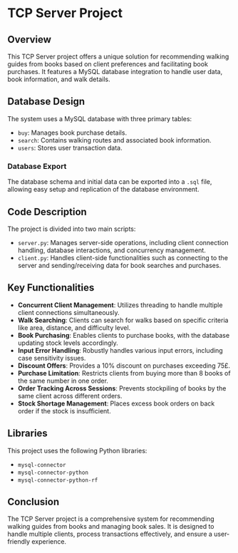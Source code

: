 # TCP Server Project

## Overview
This TCP Server project offers a unique solution for recommending walking guides from books based on client preferences and facilitating book purchases. It features a MySQL database integration to handle user data, book information, and walk details.

## Database Design
The system uses a MySQL database with three primary tables:

- `buy`: Manages book purchase details.
- `search`: Contains walking routes and associated book information.
- `users`: Stores user transaction data.

### Database Export
The database schema and initial data can be exported into a `.sql` file, allowing easy setup and replication of the database environment.

## Code Description
The project is divided into two main scripts:

- `server.py`: Manages server-side operations, including client connection handling, database interactions, and concurrency management.
- `client.py`: Handles client-side functionalities such as connecting to the server and sending/receiving data for book searches and purchases.

## Key Functionalities
- **Concurrent Client Management**: Utilizes threading to handle multiple client connections simultaneously.
- **Walk Searching**: Clients can search for walks based on specific criteria like area, distance, and difficulty level.
- **Book Purchasing**: Enables clients to purchase books, with the database updating stock levels accordingly.
- **Input Error Handling**: Robustly handles various input errors, including case sensitivity issues.
- **Discount Offers**: Provides a 10% discount on purchases exceeding 75£.
- **Purchase Limitation**: Restricts clients from buying more than 8 books of the same number in one order.
- **Order Tracking Across Sessions**: Prevents stockpiling of books by the same client across different orders.
- **Stock Shortage Management**: Places excess book orders on back order if the stock is insufficient.

## Libraries
This project uses the following Python libraries:
- `mysql-connector`
- `mysql-connector-python`
- `mysql-connector-python-rf`

## Conclusion
The TCP Server project is a comprehensive system for recommending walking guides from books and managing book sales. It is designed to handle multiple clients, process transactions effectively, and ensure a user-friendly experience.
